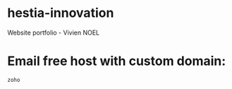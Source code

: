 
# hestia-innovation
Website portfolio - Vivien NOEL

# Email free host with custom domain:

    zoho